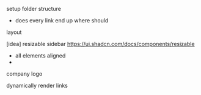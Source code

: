 setup folder structure

- does every link end up where should

layout

[idea] resizable sidebar https://ui.shadcn.com/docs/components/resizable

- all elements aligned
-

company logo

dynamically render links
